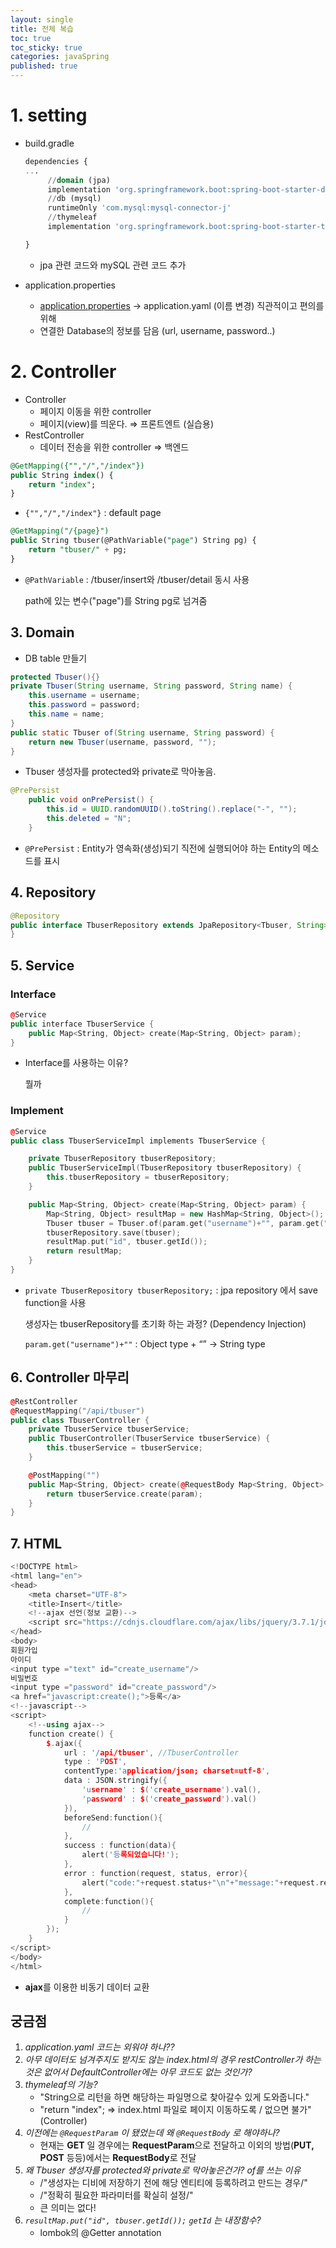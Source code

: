 ```yaml
---
layout: single
title: 전체 복습
toc: true
toc_sticky: true
categories: javaSpring
published: true
---
```


# 1. setting

- build.gradle
    
    ```sql
    dependencies {
    ...
    	 //domain (jpa)
    	 implementation 'org.springframework.boot:spring-boot-starter-data-jpa'
    	 //db (mysql)
    	 runtimeOnly 'com.mysql:mysql-connector-j'
    	 //thymeleaf
    	 implementation 'org.springframework.boot:spring-boot-starter-thymeleaf'
    
    }
    ```
    
    - jpa 관련 코드와 mySQL 관련 코드 추가

- application.properties
    - [application.properties](http://application.properties) → application.yaml (이름 변경)
    직관적이고 편의를 위해
    - 연결한 Database의 정보를 담음 (url, username, password..)
    

# 2. Controller

- Controller
    - 페이지 이동을 위한 controller
    - 페이지(view)를 띄운다. ⇒ 프론트엔트 (실습용)
- RestController
    - 데이터 전송을 위한 controller ⇒ 백엔드

```sql
@GetMapping({"","/","/index"})
public String index() {
    return "index";
}
```

- `{"","/","/index"}`  : default page
    
    

```sql
@GetMapping("/{page}")
public String tbuser(@PathVariable("page") String pg) {
    return "tbuser/" + pg;
}
```

- `@PathVariable`  : /tbuser/insert와 /tbuser/detail 동시 사용
    
    path에 있는 변수("page")를 String pg로 넘겨줌
    

## 3. Domain

- DB table 만들기

```java
protected Tbuser(){}
private Tbuser(String username, String password, String name) {
    this.username = username;
    this.password = password;
    this.name = name;
}
public static Tbuser of(String username, String password) {
    return new Tbuser(username, password, "");
}
```

- Tbuser 생성자를 protected와 private로 막아놓음.

```java
@PrePersist
    public void onPrePersist() {
        this.id = UUID.randomUUID().toString().replace("-", "");
        this.deleted = "N";
    }
```

- `@PrePersist` : Entity가 영속화(생성)되기 직전에 실행되어야 하는 Entity의 메소드를 표시

## 4. Repository

```java
@Repository
public interface TbuserRepository extends JpaRepository<Tbuser, String> { //<entity, id(primary key의 자료형)>
}
```

## 5. Service

### Interface

```cpp
@Service
public interface TbuserService {
    public Map<String, Object> create(Map<String, Object> param);
}
```

- Interface를 사용하는 이유?
    
    뭘까
    

### Implement

```cpp
@Service
public class TbuserServiceImpl implements TbuserService {

    private TbuserRepository tbuserRepository;
    public TbuserServiceImpl(TbuserRepository tbuserRepository) {
        this.tbuserRepository = tbuserRepository;
    }

    public Map<String, Object> create(Map<String, Object> param) {
        Map<String, Object> resultMap = new HashMap<String, Object>();
        Tbuser tbuser = Tbuser.of(param.get("username")+"", param.get("password")+"");
        tbuserRepository.save(tbuser);
        resultMap.put("id", tbuser.getId());
        return resultMap;
    }
}
```

- `private TbuserRepository tbuserRepository;` : jpa repository 에서 save function을 사용
    
    생성자는 tbuserRepository를 초기화 하는 과정? (Dependency Injection)
    
    `param.get("username")+""` : Object type + “” → String type
    

## 6. Controller 마무리

```cpp
@RestController
@RequestMapping("/api/tbuser")
public class TbuserController {
    private TbuserService tbuserService;
    public TbuserController(TbuserService tbuserService) {
        this.tbuserService = tbuserService;
    }

    @PostMapping("")
    public Map<String, Object> create(@RequestBody Map<String, Object> param) { //DTO
        return tbuserService.create(param);
    }
}
```

## 7. HTML

```cpp
<!DOCTYPE html>
<html lang="en">
<head>
    <meta charset="UTF-8">
    <title>Insert</title>
    <!--ajax 선언(정보 교환)-->
    <script src="https://cdnjs.cloudflare.com/ajax/libs/jquery/3.7.1/jquery.min.js" integrity="sha512-v2CJ7UaYy4JwqLDIrZUI/4hqeoQieOmAZNXBeQyjo21dadnwR+8ZaIJVT8EE2iyI61OV8e6M8PP2/4hpQINQ/g==" crossorigin="anonymous" referrerpolicy="no-referrer"></script>
</head>
<body>
회원가입
아이디
<input type ="text" id="create_username"/>
비밀번호
<input type ="password" id="create_password"/>
<a href="javascript:create();">등록</a>
<!--javascript-->
<script>
    <!--using ajax-->
    function create() {
        $.ajax({
            url : '/api/tbuser', //TbuserController
            type : 'POST',
            contentType:'application/json; charset=utf-8',
            data : JSON.stringify({
                'username' : $('create_username').val(),
                'password' : $('create_password').val()
            }),
            beforeSend:function(){
                //
            },
            success : function(data){
                alert('등록되었습니다!');
            },
            error : function(request, status, error){
                alert("code:"+request.status+"\n"+"message:"+request.responseText+"\n"+"error:"+error);
            },
            complete:function(){
                //
            }
        });
    }
</script>
</body>
</html>
```

- **ajax**를 이용한 비동기 데이터 교환

## 궁금점

1. *application.yaml 코드는 외워야 하나??*
2. *아무 데이터도 넘겨주지도 받지도 않는 index.html의 경우 restController가 하는 것은 없어서 DefaultController에는 아무 코드도 없는 것인가?*
3. *thymeleaf의 기능?*
     * \"String으로 리턴을 하면 해당하는 파일명으로 찾아갈수 있게 도와줍니다.\"
     * \"return "index"; => index.html 파일로 페이지 이동하도록 / 없으면 불가\" (Controller)
5. *이전에는 `@RequestParam` 이 됐었는데 왜 `@RequestBody` 로 해야하나?*
     * 현재는 **GET** 일 경우에는 **RequestParam**으로 전달하고 이외의 방법(**PUT, POST** 등등)에서는 **RequestBody**로 전달
7. *왜 Tbuser 생성자를 protected와 private로 막아놓은건가? of를 쓰는 이유*
    * /"생성자는 디비에 저장하기 전에 해당 엔티티에 등록하려고 만드는 경우/"
    * /"정확히 필요한 파라미터를 확실히 설정/"
    * 큰 의미는 없다!
9. *`resultMap.put("id", tbuser.getId());` `getId` 는 내장함수?*
    * lombok의 @Getter annotation
